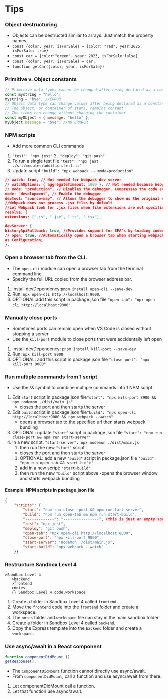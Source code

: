 # Tips

### Object destructuring

- Objects can be destructed similar to arrays. Just match the property names.
- `const {color, year, isForSale} = {color: "red", year:2025, isForSale: true}`
- `const car = {color:"green". year: 2023, isForSale:false}`
- `const {color, year, isForSale} = car;`
- `function getCar({color, year, isForSale})`

### Primitive v. Object constants

```js
// Primitive data types cannot be changed after being declared as a constant
const mystring = "hello";
mystring = "bye"; //ERROR
// Object data type can change values after being declared as a constant
// The object, or container of items, remains contant
// The items can change without changing the container
const myObject = { message: "hello" };
myObject.message = "bye"; //NO ERRROR
```

### NPM scripts

- Add more common CLI commands

1. `"test": "npx jest"` 2.` "deploy": "git push"`
2. To run a single test file `"test": "npx jest ./src/modules/addition.test.ts"`
3. Update script `"build": "npx webpack -- mode=production"`

```json
// watch: true, // Not needed for Webpack dev server
// watchOptions: { aggregateTimeout: 1000 }, // Not needed because Webpack dev server doesn't prodi
// mode: "production", // Disables the debugger. Compresses the code so file size is smaller.
mode: "development", // Enable the debugger
devtool: "source-map", // Allows the debugger to show us the original code instead of the compress
//Webpack does not process .jsx files by default
//Let Webpack look for .jsx files when file extensions are not specified in import statements
resolve: {
extensions: [".js", ".jsx", ".ts", ".tsx"],

devServer: {
historyApiFallback: true, //Provides support for SPA's by loading index.html on 404 errors.
// open: true, //Automatically open a browser tab when starting webpack dev server
as Configuration;
},
```

### Open a browser tab from the CLI.

- The `open-cli` module can open a browser tab from the terminal command line.
- Specify the full URL copied from the browser address bar.

1. Install devDependency:`pnpm install open-cli --save-dev`.
2. Run: `npx open-cli http://localhost:9000`.
3. OPTIONAL:add this script in package.json file `"open-tab": "npx open-cli http://localhost:9000"`.

### Manually close ports

- Sometimes ports can remain open when VS Code is closed without stopping a server
- Use the `kill-port` module to close ports that were accidentally left open

1. Install devDependency: `pnpm install kill-port --save-dev`
2. Run: `npx kill-port 8000`
3. OPTIONAL: add this script in package.json file `"close-port": "npx kill-port 9000"`

### Run multiple commands from 1 script

- Use the `&&` symbol to combine multiple commands into 1 NPM script

1. Edit `start` script in package.json file`"start": "npx kill-port 8900 && npx nodemon ./dist/main.js"`
   - closes the port and then starts the server
2. Edit `build` script in package.json file`"build": "npx open-cli http://localhost:9000 && npx webpack --watch"`
   - opens a browser tab to the specified url then starts webpack bundling
3. OPTIONAL: update `"start"` script in package.json file `"start": "npm run close-port && npm run start-server"`
4. in a new script: `"start-server": npx nodemon ./dist/main.js`
   1. then run the new `"start"` script
   - closes the port and then starts the server
   1. OPTIONAL: add a new `"build"` script in package.json file `"build": "npm run open-tab && start-build"`
   2. add in a new script: `"start-build"`
   3. then run the new `"build"` script above
      -opens the browser window and starts webpack bundling

#### Example: NPM scripts in package.json file
```json
{
    "scripts": {
		"start": "npm run close--port && npm runstart-server",
		"build": "npm run open-tab && npm run start-build",
        "-------------": "----------------", (this is just an empty spacer so that the code doesn't look jumbled; completely OPTIONAL
        "test": "npx jest",
        "deploy": "git push",
        "open-tab": "npx open-cli http://localhost:8000",
        "close-port": "npx kill-port 9000",
        "start-server": "nodemon ./dist/main.js",
        "start-build": "npx webpack --watch"
    }}
```

### Restructure Sandbox Level 4
```
>Sandbox Level 4
   >backend
   >frontend
   >notes
   {} Sandbox Level 4.code.workspace
```
1. Create a folder in Sandbox Level 4 called `frontend`.
2. Move the `frontend` code into the `frontend` folder and create a workspace.
3. The `notes` folder and `workspace` file can stay in the main sandbox folder.
4. Create a folder in Sandbox Level 4 called `backend`.
5. Copy the Express template into the `backend` folder and create a `workspace`.

### Use async/await in a React component
```javascript
function componentDidMount ()
getResponse();
```

- The `ComponentDidMount` function cannot directly use async/await.
- From `componentDidMount`, call a function and use async/await from there.

1. Let componentDidMount call a function.
2. Let that function use async/await.